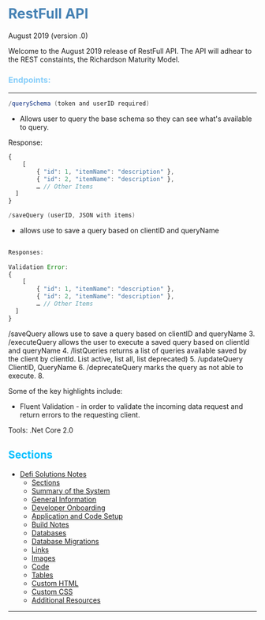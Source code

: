 
<style>
        h1 {
            color:Steelblue;
        }
        h2 {
            color:DeepSkyBlue
        }
        h3{
            color:lightSkyBlue
        }
        Powershell{
            color:green
        }
</style>

# RestFull API 
August 2019 (version .0)

Welcome to the August 2019 release of RestFull API. The API will adhear to the REST constaints, the Richardson Maturity Model. 

### Endpoints:
---
```C#
/querySchema (token and userID required) 
```
- Allows user to query the base schema so they can see what's available to query.

Response: 

```javascript
{ 
    [
        { "id": 1, "itemName": "description" },
        { "id": 2, "itemName": "description" },
        … // Other Items 
  ]
}
```
```C
/saveQuery (userID, JSON with items)
```
- allows use to save a query based on clientID and queryName
```javascript
 
Responses: 
 
Validation Error:
{ 
    [
        { "id": 1, "itemName": "description" },
        { "id": 2, "itemName": "description" },
        … // Other Items 
  ]
}
```

/saveQuery allows use to save a query based on clientID and queryName
3. /executeQuery allows the user to execute a saved query based on clientId and queryName
4. /listQueries returns a list of queries available saved by the client by clientId. List active, list all, list deprecated) 
5. /updateQuery ClientID, QueryName
6. /deprecateQuery marks the query as not able to execute. 
8. 

Some of the key highlights include: 
- Fluent Validation - in order to validate the incoming data request and return errors to the requesting client.

Tools:
.Net Core 2.0




## Sections
- [Defi Solutions Notes](#defi-solutions-notes)
    - [Sections](#sections)
    - [Summary of the System](#summary-of-the-system)
    - [General Information](#general-information)
    - [Developer Onboarding](#developer-onboarding)
    - [Application and Code Setup](#Application-and-Code-Setup)
    - [Build Notes](#build-notes)
    - [Databases](#Databases)
    - [Database Migrations](#Database-Migration)
    - [Links](#links)
    - [Images](#images)
    - [Code](#code)
    - [Tables](#tables)
    - [Custom HTML](#custom-html)
    - [Custom CSS](#custom-css)
    - [Additional Resources](#additional-resources)

---
